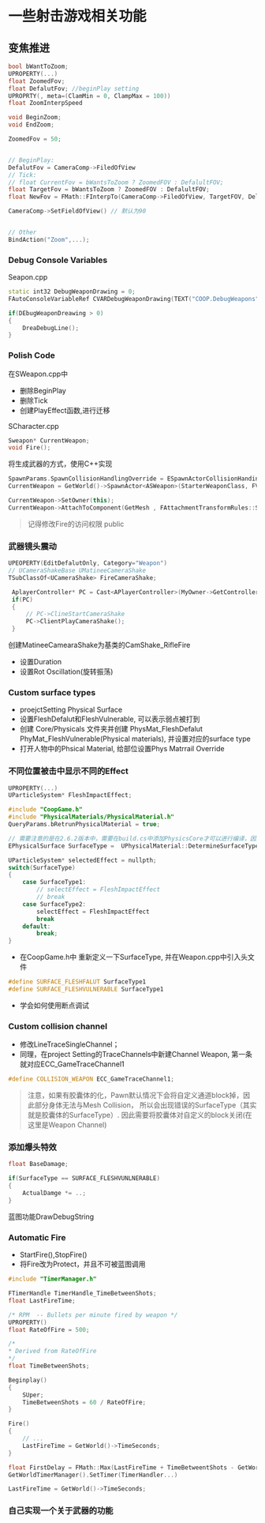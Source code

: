 # 一些射击游戏相关功能
## 变焦推进
``` cpp
bool bWantToZoom;
UPROPERTY(...)
float ZoomedFov;
float DefalutFov; //beginPlay setting
UPROPRTY(, meta=(ClamMin = 0, ClampMax = 100))
float ZoomInterpSpeed

void BeginZoom;
void EndZoom;
```
``` cpp
ZoomedFov = 50;


// BeginPlay:
DefalutFov = CameraComp->FiledOfView 
// Tick:
// float CurrentFov = bWantsToZoom ? ZoomedFOV : DefalultFOV;
float TargetFov = bWantsToZoom ? ZoomedFOV : DefalultFOV;
float NewFov = FMath::FInterpTo(CameraComp->FiledOfView, TargetFOV, DeltaTime, ZoomInterpSpeed)

CameraComp->SetFieldOfView() // 默认为90


// Other
BindAction("Zoom",...);
```
### Debug Console Variables
Seapon.cpp
``` cpp
static int32 DebugWeaponDrawing = 0;
FAutoConsoleVariableRef CVARDebugWeaponDrawing(TEXT("COOP.DebugWeapons"), DebugWeaponDreawing, TEXT("Draw Debug Lines for Weapons"),ECVF_Cheat);

if(DEbugWeaponDreawing > 0)
{
    DreaDebugLine();
}
```
### Polish Code
在SWeapon.cpp中
+ 删除BeginPlay
+ 删除Tick
+ 创建PlayEffect函数,进行迁移

SCharacter.cpp
``` cpp
Sweapon* CurrentWeapon;
void Fire();
```
将生成武器的方式，使用C++实现
``` cpp
SpawnParams.SpawnCollisionHandlingOverride = ESpawnActorCollisionHandingMethod::AlwaysSpawn;
CurrentWeapon =	GetWorld()->SpawnActor<ASWeapon>(StarterWeaponClass, FVector::ZeroVector, FRotator::ZeroRotator, SpawnParams);

CurrentWeapon->SetOwner(this);
CurrentWeapon->AttachToComponent(GetMesh , FAttachmentTransformRules::SnapToTargetIncludingScale, "WeaponSocket");
```
> 记得修改Fire的访问权限 public
### 武器镜头震动
``` cpp
UPEOPERTY(EditDefalutOnly, Category="Weapon")
// UCameraShakeBase UMatineeCameraShake 
TSubClassOf<UCameraShake> FireCameraShake;
```
``` cpp
 AplayerController* PC = Cast<APlayerController>(MyOwner->GetController());
 if(PC)
 {
     // PC->ClineStartCameraShake  
     PC->ClientPlayCameraShake();
 }
```
创建MatineeCamearaShake为基类的CamShake_RifleFire
+ 设置Duration
+ 设置Rot Oscillation(旋转振荡)
### Custom surface types
+ proejctSetting Physical Surface
+ 设置FleshDefalut和FleshVulnerable, 可以表示弱点被打到
+ 创建 Core/Physicals 文件夹并创建 PhysMat_FleshDefalut PhyMat_FleshVulnerable(Physical materials), 并设置对应的surface type
+ 打开人物中的Phsical Material, 给部位设置Phys Matrrail Override
### 不同位置被击中显示不同的Effect
``` cpp
UPROPERTY(...)
UParticleSystem* FleshImpactEffect;
```
``` cpp
#include "CoopGame.h"
#include "PhysicalMaterials/PhysicalMaterial.h"
QueryParams.bRetrunPhysicalMaterial = true;

// 需要注意的是在2.6.2版本中，需要在build.cs中添加PhysicsCore才可以进行编译，因为不知道EPhysicalSurface其无法知道是什么类型
EPhysicalSurface SurfaceType =  UPhysicalMaterial::DetermineSurfaceType(Hit.PhysMaterial.Get()) // WeakPtr

UParticleSystem* selectedEffect = nullpth;
switch(SurfaceType)
{
    case SurfaceType1:
        // selectEffect = FleshImpactEffect
        // break
    case SurfaceType2:
        selectEffect = FleshImpactEffect
        break
    default:
        break;
}
```
+ 在CoopGame.h中 重新定义一下SurfaceType, 并在Weapon.cpp中引入头文件
``` cpp
#define SURFACE_FLESHFALUT SurfaceType1
#define SURFACE_FLESHVULNERABLE SurfaceType1
```
+ 学会如何使用断点调试
### Custom collision channel
+ 修改LineTraceSingleChannel；
+ 同理，在project Setting的TraceChannels中新建Channel Weapon, 第一条就对应ECC_GameTraceChannel1
``` cpp
#define COLLISION_WEAPON ECC_GameTraceChannel1;
```
> 注意，如果有胶囊体的化，Pawn默认情况下会将自定义通道block掉，因此部分身体无法与Mesh Collision， 所以会出现错误的SurfaceType（其实就是胶囊体的SurfaceType）. 因此需要将胶囊体对自定义的block关闭(在这里是Weapon Channel)
### 添加爆头特效
``` cpp
float BaseDamage;
```
``` cpp
if(SurfaceType == SURFACE_FLESHVUNLNERABLE)
{
    ActualDamge *= ..;
}
```
蓝图功能DrawDebugString
### Automatic Fire
+ StartFire(),StopFire()
+ 将Fire改为Protect，并且不可被蓝图调用
``` cpp
#include "TimerManager.h"

FTimerHandle TimerHandle_TimeBetweenShots;
float LastFireTime;

/* RPM  -- Bullets per minute fired by weapon */
UPROPERTY()
float RateOfFire = 500;

/*
* Derived from RateOfFire
*/
float TimeBetweenShots;
```
``` cpp
Beginplay()
{
    SUper;
    TimeBetweenShots = 60 / RateOfFire;
}

Fire()
{
    // ...
    LastFireTime = GetWorld()->TimeSeconds;
}

float FirstDelay = FMath::Max(LastFireTime + TimeBetweentShots - GetWorld()->TimeSeconds, 0.0f);
GetWorldTimerManager().SetTimer(TimerHandler...)

LastFireTime = GetWorld()->TimeSeconds;

```
### 自己实现一个关于武器的功能